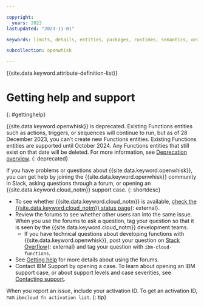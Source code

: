 ```yaml
---

copyright:
  years: 2023
lastupdated: "2023-11-01"

keywords: limits, details, entities, packages, runtimes, semantics, ordering actions, functions, statelessness, activation, action

subcollection: openwhisk

---
```


{{site.data.keyword.attribute-definition-list}}


# Getting help and support
{: #gettinghelp}

{{site.data.keyword.openwhisk}} is deprecated. Existing Functions entities such as actions, triggers, or sequences will continue to run, but as of 28 December 2023, you can’t create new Functions entities. Existing Functions entities are supported until October 2024. Any Functions entities that still exist on that date will be deleted. For more information, see [Deprecation overview](/docs/openwhisk?topic=openwhisk-dep-overview).
{: deprecated}

If you have problems or questions about {{site.data.keyword.openwhisk}}, you can get help by joining the {{site.data.keyword.openwhisk}} community in Slack, asking questions through a forum, or opening an {{site.data.keyword.cloud_notm}} support case.
{: shortdesc}

-   To see whether {{site.data.keyword.cloud_notm}} is available, [check the {{site.data.keyword.cloud_notm}} status page](https://cloud.ibm.com/status?selected=status){: external}.
-   Review the forums to see whether other users ran into the same issue. When you use the forums to ask a question, tag your question so that it is seen by the {{site.data.keyword.cloud_notm}} development teams.
    -   If you have technical questions about developing functions with {{site.data.keyword.openwhisk}}, post your question on [Stack Overflow](https://stackoverflow.com/questions/tagged/ibm-cloud-functions){: external} and tag your question with `ibm-cloud-functions`.
-   See [Getting help](/docs/get-support) for more details about using the forums.
-   Contact IBM Support by opening a case. To learn about opening an IBM support case, or about support levels and case severities, see [Contacting support](/docs/get-support).

When you report an issue, include your activation ID. To get an activation ID, run `ibmcloud fn activation list`.
{: tip}


